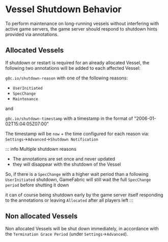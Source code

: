 # Vessel Shutdown Behavior

To perform maintenance on long-running vessels without interfering with active game servers, the game server should respond to shutdown hints provided via annotations.

## Allocated Vessels

If shutdown or restart is required for an already allocated Vessel, the following two annotations will be added to each affected Vessel:

`g8c.io/shutdown-reason` with one of the following reasons:
- `UserInitiated`
- `SpecChange`
- `Maintenance`

and

`g8c.io/shutdown-timestamp` with a timestamp in the format of "2006-01-02T15:04:05Z07:00"


The timestamp will be `now` + the time configured for each reason via: `Settings`->`Advanced`->`Shutdown Notification`

::: info Multiple shutdown reasons
* The annotations are set once and never updated
* they will disappear with the shutdown of the Vessel

So, if there is a `SpecChange` with a higher wait period than a following `UserInitiated` shutdown, GameFabric will still wait the full `SpecChange period` before shutting it down

it can of course being shutdown early by the game server itself responding to the annotations or leaving `Allocated` after all players left
:::


## Non allocated Vessels

Non allocated Vessels will be shut down immediately, in accordance with the `Termination Grace Period` (under `Settings`->`Advanced`).
